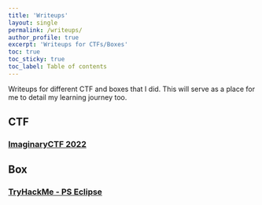 ```yaml
---
title: 'Writeups'
layout: single
permalink: /writeups/
author_profile: true
excerpt: 'Writeups for CTFs/Boxes'
toc: true
toc_sticky: true
toc_label: Table of contents
---
```


Writeups for different CTF and boxes that I did. This will serve as a place for me to detail my learning journey too.

## CTF
### [ImaginaryCTF 2022](/writeups/imaginaryctf2022)

## Box
### [TryHackMe - PS Eclipse](/writeups/thmPSEclipse)
